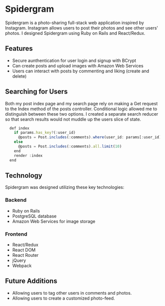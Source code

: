 # Spidergram

Spidergram is a photo-sharing full-stack web application inspired by Instagram.  Instagram allows users to post their photos and see other users' photos.  I designed Spidergram using Ruby on Rails and React/Redux.

## Features
* Secure aunthentication for user login and signup with BCrypt
* Can create posts and upload images with Amazon Web Services
* Users can interact with posts by commenting and liking (create and delete)

## Searching for Users
Both my post index page and my search page rely on making a Get request to the Index method of the posts controller. Conditional logic allowed me to distinguish between these two options.
I created a separate search reducer so that search results would not muddle up the users slice of state.

```javascript
  def index
    if params.has_key?(:user_id)
      @posts = Post.includes(:comments).where(user_id: params[:user_id])
    else
      @posts = Post.includes(:comments).all.limit(10)
    end
    render :index
  end
```

## Technology
Spidergram was designed utilizing these key technologies:

### Backend
* Ruby on Rails
* PostgreSQL database
* Amazon Web Services for image storage
### Frontend
* React/Redux
* React DOM
* React Router
* jQuery
* Webpack

## Future Additions
* Allowing users to tag other users in comments and photos.
* Allowing users to create a customized photo-feed.
